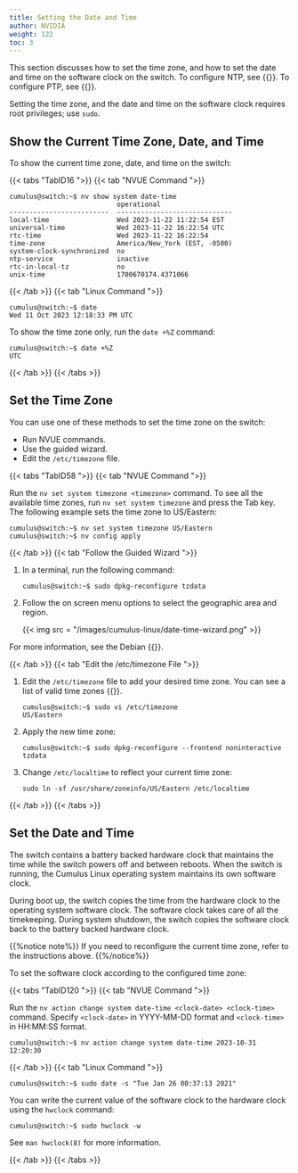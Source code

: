 ```yaml
---
title: Setting the Date and Time 
author: NVIDIA
weight: 122
toc: 3
---
```


This section discusses how to set the time zone, and how to set the date and time on the software clock on the switch. To configure NTP, see {{<link url="Network-Time-Protocol-NTP">}}. To configure PTP, see {{<link url="Precision-Time-Protocol-PTP">}}.

Setting the time zone, and the date and time on the software clock requires root privileges; use `sudo`.

## Show the Current Time Zone, Date, and Time

To show the current time zone, date, and time on the switch:

{{< tabs "TabID16 ">}}
{{< tab "NVUE Command ">}}

```
cumulus@switch:~$ nv show system date-time
                           operational                  
-------------------------  -----------------------------
local-time                 Wed 2023-11-22 11:22:54 EST  
universal-time             Wed 2023-11-22 16:22:54 UTC  
rtc-time                   Wed 2023-11-22 16:22:54      
time-zone                  America/New_York (EST, -0500)
system-clock-synchronized  no                           
ntp-service                inactive                     
rtc-in-local-tz            no                           
unix-time                  1700670174.4371066
```

{{< /tab >}}
{{< tab "Linux Command ">}}

```
cumulus@switch:~$ date
Wed 11 Oct 2023 12:18:33 PM UTC
```

To show the time zone only, run the `date +%Z` command:

```
cumulus@switch:~$ date +%Z
UTC
```

{{< /tab >}}
{{< /tabs >}}

## Set the Time Zone

You can use one of these methods to set the time zone on the switch:
- Run NVUE commands.
- Use the guided wizard.
- Edit the `/etc/timezone` file.

{{< tabs "TabID58 ">}}
{{< tab "NVUE Command ">}}
<!-- vale off -->
Run the `nv set system timezone <timezone>` command. To see all the available time zones, run `nv set system timezone` and press the Tab key. The following example sets the time zone to US/Eastern:

```
cumulus@switch:~$ nv set system timezone US/Eastern
cumulus@switch:~$ nv config apply
```

{{< /tab >}}
{{< tab "Follow the Guided Wizard ">}}

1. In a terminal, run the following command:

    ```
    cumulus@switch:~$ sudo dpkg-reconfigure tzdata
    ```

2. Follow the on screen menu options to select the geographic area and region.

   {{< img src = "/images/cumulus-linux/date-time-wizard.png" >}}

For more information, see the Debian {{<exlink url="http://www.debian.org/doc/manuals/system-administrator/ch-sysadmin-time.html" text="System Administrator's Manual - Time">}}.

{{< /tab >}}
{{< tab "Edit the /etc/timezone File ">}}
<!-- vale on -->
1. Edit the `/etc/timezone` file to add your desired time zone. You can see a list of valid time zones {{<exlink url="https://en.wikipedia.org/wiki/List_of_tz_database_time_zones" text="here">}}.

   ```
   cumulus@switch:~$ sudo vi /etc/timezone
   US/Eastern
   ```

2. Apply the new time zone:

   ```
   cumulus@switch:~$ sudo dpkg-reconfigure --frontend noninteractive tzdata
   ```

3. Change `/etc/localtime` to reflect your current time zone:

   ```
   sudo ln -sf /usr/share/zoneinfo/US/Eastern /etc/localtime
   ```

{{< /tab >}}
{{< /tabs >}}

## Set the Date and Time

The switch contains a battery backed hardware clock that maintains the time while the switch powers off and between reboots. When the switch is running, the Cumulus Linux operating system maintains its own software clock.

During boot up, the switch copies the time from the hardware clock to the operating system software clock. The software clock takes care of all the timekeeping. During system shutdown, the switch copies the software clock back to the battery backed hardware clock.

{{%notice note%}}
If you need to reconfigure the current time zone, refer to the instructions above.
{{%/notice%}}

To set the software clock according to the configured time zone:

{{< tabs "TabID120 ">}}
{{< tab "NVUE Command ">}}

Run the `nv action change system date-time <clock-date> <clock-time>` command. Specify `<clock-date>` in YYYY-MM-DD format and `<clock-time>` in HH:MM:SS format.

```
cumulus@switch:~$ nv action change system date-time 2023-10-31 12:20:30
```

{{< /tab >}}
{{< tab "Linux Command ">}}

```
cumulus@switch:~$ sudo date -s "Tue Jan 26 00:37:13 2021"
```

You can write the current value of the software clock to the hardware clock using the `hwclock` command:

```
cumulus@switch:~$ sudo hwclock -w
```

See `man hwclock(8)` for more information.

{{< /tab >}}
{{< /tabs >}}
